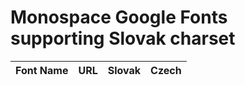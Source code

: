 # Monospace Google Fonts supporting Slovak charset

Font Name | URL | Slovak | Czech
--------- | --- | ------ | -----
